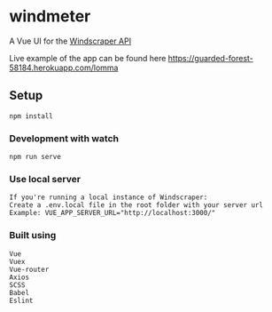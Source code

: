 # windmeter
A Vue UI for the [Windscraper API](https://github.com/martinkrulltott/windscraper) 

Live example of the app can be found here https://guarded-forest-58184.herokuapp.com/lomma

## Setup
```
npm install
```

### Development with watch
```
npm run serve
```

### Use local server
```
If you're running a local instance of Windscraper:
Create a .env.local file in the root folder with your server url
Example: VUE_APP_SERVER_URL="http://localhost:3000/"
```

### Built using
```
Vue
Vuex
Vue-router
Axios
SCSS
Babel
Eslint
```
